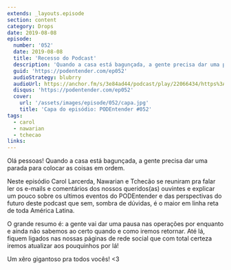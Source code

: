 ```yaml
---
extends: _layouts.episode
section: content
category: Drops
date: 2019-08-08
episode:
  number: '052'
  date: 2019-08-08
  title: 'Recesso do Podcast'
  description: 'Quando a casa está bagunçada, a gente precisa dar uma parada para colocar as coisas em ordem. Chega mais nesse episódio, onde explicamos tudo o que está acontecendo.'
  guid: 'https://podentender.com/ep052'
  audioStrategy: blubrry
  audioUrl: https://anchor.fm/s/3e84ad44/podcast/play/22066434/https%3A%2F%2Fd3ctxlq1ktw2nl.cloudfront.net%2Fstaging%2F2020-10-3%2F125106992-44100-2-02bc865ed77a7f8f.mp3
  disqus: 'https://podentender.com/ep052'
  cover:
    url: '/assets/images/episode/052/capa.jpg'
    title: 'Capa do episódio: PODEntender #052'
tags:
  - carol
  - nawarian
  - tchecao
links:
---
```


Olá pessoas! Quando a casa está bagunçada, a gente precisa dar uma parada para colocar as coisas em ordem.

Neste episódio Carol Larcerda, Nawarian e Tchecão se reuniram pra falar ler os e-mails e comentários dos
nossos queridos(as) ouvintes e explicar um pouco sobre os ultimos eventos do PODEntender e das
perspectivas do futuro deste podcast que sem, sombra de dúvidas, é o maior em linha reta de toda
América Latina.

O grande resumo é: a gente vai dar uma pausa nas operações por enquanto e ainda não sabemos ao certo
quando e como iremos retornar. Até lá, fiquem ligados nas nossas páginas de rede social que com total
certeza iremos atualizar aos pouquinhos por lá!

Um xêro gigantoso pra todos vocês! <3

